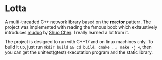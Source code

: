 # Lotta

A multi-threaded C++ network library based on the **reactor** pattern. The project was implemented with reading the famous book which exhaustively introduces [muduo](https://github.com/chenshuo/muduo) by [Shuo Chen](https://github.com/chenshuo). I really learned a lot from it.

The project is designed to run with C++17 and on linux machines only. To build it up, just run `mkdir build && cd build; cmake ..; make -j 4`, then you can get the unittest(gtest) executation program and the static library.

